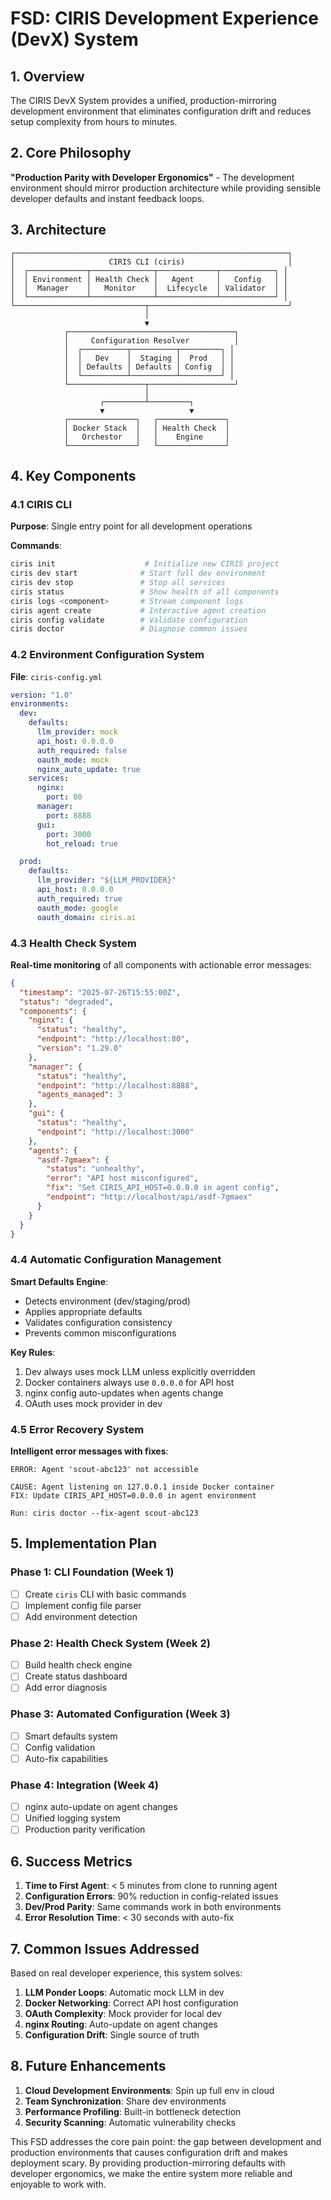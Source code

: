 # FSD: CIRIS Development Experience (DevX) System

## 1. Overview

The CIRIS DevX System provides a unified, production-mirroring development environment that eliminates configuration drift and reduces setup complexity from hours to minutes.

## 2. Core Philosophy

**"Production Parity with Developer Ergonomics"** - The development environment should mirror production architecture while providing sensible developer defaults and instant feedback loops.

## 3. Architecture

```
┌─────────────────────────────────────────────────────────────┐
│                     CIRIS CLI (ciris)                       │
│  ┌─────────────┬──────────────┬─────────────┬────────────┐ │
│  │ Environment │ Health Check │   Agent     │   Config   │ │
│  │  Manager    │   Monitor    │  Lifecycle  │ Validator  │ │
│  └─────────────┴──────────────┴─────────────┴────────────┘ │
└─────────────────────────────┬───────────────────────────────┘
                              │
                              ▼
            ┌─────────────────────────────────────┐
            │     Configuration Resolver          │
            │  ┌──────────┬──────────┬─────────┐ │
            │  │   Dev    │  Staging │  Prod   │ │
            │  │ Defaults │ Defaults │ Config  │ │
            │  └──────────┴──────────┴─────────┘ │
            └─────────────────┬───────────────────┘
                              │
                    ┌─────────┴─────────┐
                    ▼                   ▼
            ┌───────────────┐   ┌───────────────┐
            │ Docker Stack  │   │ Health Check  │
            │   Orchestor   │   │    Engine     │
            └───────────────┘   └───────────────┘
```

## 4. Key Components

### 4.1 CIRIS CLI
**Purpose**: Single entry point for all development operations

**Commands**:
```bash
ciris init                    # Initialize new CIRIS project
ciris dev start              # Start full dev environment
ciris dev stop               # Stop all services
ciris status                 # Show health of all components
ciris logs <component>       # Stream component logs
ciris agent create           # Interactive agent creation
ciris config validate        # Validate configuration
ciris doctor                 # Diagnose common issues
```

### 4.2 Environment Configuration System

**File**: `ciris-config.yml`
```yaml
version: "1.0"
environments:
  dev:
    defaults:
      llm_provider: mock
      api_host: 0.0.0.0
      auth_required: false
      oauth_mode: mock
      nginx_auto_update: true
    services:
      nginx:
        port: 80
      manager:
        port: 8888
      gui:
        port: 3000
        hot_reload: true

  prod:
    defaults:
      llm_provider: "${LLM_PROVIDER}"
      api_host: 0.0.0.0
      auth_required: true
      oauth_mode: google
      oauth_domain: ciris.ai
```

### 4.3 Health Check System

**Real-time monitoring** of all components with actionable error messages:

```json
{
  "timestamp": "2025-07-26T15:55:00Z",
  "status": "degraded",
  "components": {
    "nginx": {
      "status": "healthy",
      "endpoint": "http://localhost:80",
      "version": "1.29.0"
    },
    "manager": {
      "status": "healthy",
      "endpoint": "http://localhost:8888",
      "agents_managed": 3
    },
    "gui": {
      "status": "healthy",
      "endpoint": "http://localhost:3000"
    },
    "agents": {
      "asdf-7gmaex": {
        "status": "unhealthy",
        "error": "API host misconfigured",
        "fix": "Set CIRIS_API_HOST=0.0.0.0 in agent config",
        "endpoint": "http://localhost/api/asdf-7gmaex"
      }
    }
  }
}
```

### 4.4 Automatic Configuration Management

**Smart Defaults Engine**:
- Detects environment (dev/staging/prod)
- Applies appropriate defaults
- Validates configuration consistency
- Prevents common misconfigurations

**Key Rules**:
1. Dev always uses mock LLM unless explicitly overridden
2. Docker containers always use `0.0.0.0` for API host
3. nginx config auto-updates when agents change
4. OAuth uses mock provider in dev

### 4.5 Error Recovery System

**Intelligent error messages with fixes**:
```
ERROR: Agent 'scout-abc123' not accessible

CAUSE: Agent listening on 127.0.0.1 inside Docker container
FIX: Update CIRIS_API_HOST=0.0.0.0 in agent environment

Run: ciris doctor --fix-agent scout-abc123
```

## 5. Implementation Plan

### Phase 1: CLI Foundation (Week 1)
- [ ] Create `ciris` CLI with basic commands
- [ ] Implement config file parser
- [ ] Add environment detection

### Phase 2: Health Check System (Week 2)
- [ ] Build health check engine
- [ ] Create status dashboard
- [ ] Add error diagnosis

### Phase 3: Automated Configuration (Week 3)
- [ ] Smart defaults system
- [ ] Config validation
- [ ] Auto-fix capabilities

### Phase 4: Integration (Week 4)
- [ ] nginx auto-update on agent changes
- [ ] Unified logging system
- [ ] Production parity verification

## 6. Success Metrics

1. **Time to First Agent**: < 5 minutes from clone to running agent
2. **Configuration Errors**: 90% reduction in config-related issues
3. **Dev/Prod Parity**: Same commands work in both environments
4. **Error Resolution Time**: < 30 seconds with auto-fix

## 7. Common Issues Addressed

Based on real developer experience, this system solves:

1. **LLM Ponder Loops**: Automatic mock LLM in dev
2. **Docker Networking**: Correct API host configuration
3. **OAuth Complexity**: Mock provider for local dev
4. **nginx Routing**: Auto-update on agent changes
5. **Configuration Drift**: Single source of truth

## 8. Future Enhancements

1. **Cloud Development Environments**: Spin up full env in cloud
2. **Team Synchronization**: Share dev environments
3. **Performance Profiling**: Built-in bottleneck detection
4. **Security Scanning**: Automatic vulnerability checks

This FSD addresses the core pain point: the gap between development and production environments that causes configuration drift and makes deployment scary. By providing production-mirroring defaults with developer ergonomics, we make the entire system more reliable and enjoyable to work with.
